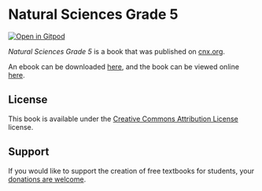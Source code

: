 # Natural Sciences Grade 5

[![Open in Gitpod](https://gitpod.io/button/open-in-gitpod.svg)](https://gitpod.io/from-referrer/)

_Natural Sciences Grade 5_ is a book that was published on [cnx.org](https://cnx.org/).

An ebook can be downloaded [here](https://github.com/cnx-user-books/cnxbook-natural-sciences-grade-5/releases/latest), and the book can be viewed online [here](https://github.com/cnx-user-books/cnxbook-natural-sciences-grade-5/releases/latest).

## License
This book is available under the [Creative Commons Attribution License](./LICENSE) license.

## Support
If you would like to support the creation of free textbooks for students, your [donations are welcome](https://riceconnect.rice.edu/donation/support-openstax-banner).
